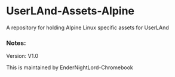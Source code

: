 # UserLAnd-Assets-Alpine

A repository for holding Alpine Linux specific assets for UserLAnd

### Notes:
Version: V1.0

This is maintained by EnderNightLord-Chromebook
